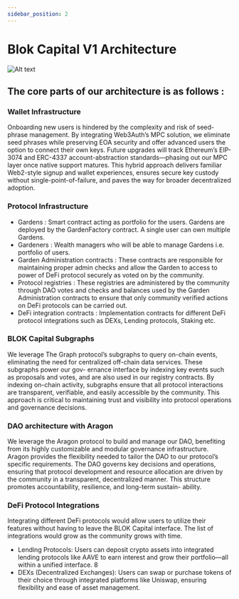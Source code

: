 ```yaml
---
sidebar_position: 2   
---
```


# Blok Capital V1 Architecture

![Alt text](/img/ar.png)

## The core parts of our architecture is as follows :

### Wallet Infrastructure
Onboarding new users is hindered by the complexity and risk of seed-phrase management. By integrating Web3Auth’s MPC solution, we eliminate seed phrases while preserving EOA security and offer advanced users the option to connect their own keys. Future upgrades will track Ethereum’s EIP-3074 and ERC-4337 account-abstraction standards—phasing out our MPC layer once native support matures. This hybrid approach delivers familiar Web2-style signup and wallet experiences, ensures secure key custody without single-point-of-failure, and paves the way for broader decentralized adoption.

### Protocol Infrastructure

- Gardens : Smart contract acting as portfolio for the users. Gardens are deployed by the GardenFactory contract. A single user can own multiple Gardens.
- Gardeners : Wealth managers who will be able to manage Gardens i.e. portfolio of users.
- Garden Administration contracts : These contracts are responsible for maintaining proper admin checks and allow the Garden to access to power of DeFi protocol securely as voted on by the community.
- Protocol registries : These registries are administered by the community through DAO votes and checks and balances used by the Garden Administration contracts to ensure that only community verified actions on DeFi protocols can be carried out.
- DeFi integration contracts : Implementation contracts for different DeFi protocol integrations such as DEXs, Lending protocols, Staking etc.

### BLOK Capital Subgraphs
We leverage The Graph protocol’s subgraphs to query on-chain events, eliminating the need for centralized off-chain data services. These subgraphs power our gov-
ernance interface by indexing key events such as proposals and votes, and are also used in our registry contracts. By indexing on-chain activity, subgraphs ensure that all protocol interactions are transparent, verifiable, and easily accessible by the community. This approach is critical to maintaining trust and visibility into protocol operations and governance decisions.

### DAO architecture with Aragon
We leverage the Aragon protocol to build and manage our DAO, benefiting from its highly customizable and modular governance infrastructure. Aragon provides the flexibility needed to tailor the DAO to our protocol’s specific requirements. The DAO governs key decisions and operations, ensuring that protocol development and
resource allocation are driven by the community in a transparent, decentralized manner. This structure promotes accountability, resilience, and long-term sustain-
ability.

### DeFi Protocol Integrations
Integrating different DeFi protocols would allow users to utilize their features without having to leave the BLOK Capital interface. The list of integrations would grow as the community grows with time.
- Lending Protocols: Users can deposit crypto assets into integrated lending protocols like AAVE to earn interest and grow their portfolio—all within a unified interface.
8
- DEXs (Decentralized Exchanges): Users can swap or purchase tokens of their choice through integrated platforms like Uniswap, ensuring flexibility and ease of asset management.